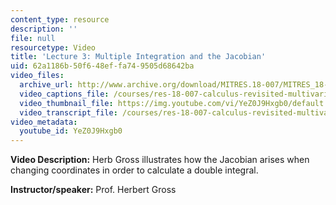 ```yaml
---
content_type: resource
description: ''
file: null
resourcetype: Video
title: 'Lecture 3: Multiple Integration and the Jacobian'
uid: 62a1186b-50f6-48ef-fa74-9505d68642ba
video_files:
  archive_url: http://www.archive.org/download/MITRES.18-007/MITRES_18-007_Part5_lec3_300k.mp4
  video_captions_file: /courses/res-18-007-calculus-revisited-multivariable-calculus-fall-2011/c224e8e1d2985c1b94c597844dbc6bc5_YeZ0J9Hxgb0.vtt
  video_thumbnail_file: https://img.youtube.com/vi/YeZ0J9Hxgb0/default.jpg
  video_transcript_file: /courses/res-18-007-calculus-revisited-multivariable-calculus-fall-2011/33f6b85bce4f711df072683d595f04b0_YeZ0J9Hxgb0.pdf
video_metadata:
  youtube_id: YeZ0J9Hxgb0
---
```


**Video Description:** Herb Gross illustrates how the Jacobian arises when changing coordinates in order to calculate a double integral.

**Instructor/speaker:** Prof. Herbert Gross